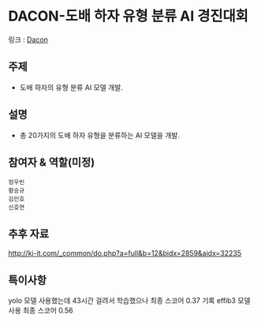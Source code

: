 # DACON-도배 하자 유형 분류 AI 경진대회
링크 : [Dacon](https://dacon.io/competitions/official/236082/overview/description)

## 주제
- 도배 하자의 유형 분류 AI 모델 개발.

## 설명
- 총 20가지의 도배 하자 유형을 분류하는 AI 모델을 개발.

## 참여자 & 역할(미정)
`정우빈`<br>
`황승규`<br>
`김인호`<br>
`신호연`<br>

## 추후 자료
http://ki-it.com/_common/do.php?a=full&b=12&bidx=2859&aidx=32235


## 특이사항
yolo 모델 사용했는데 43시간 걸려서 학습했으나 최종 스코어 0.37 기록
effib3 모델 사용 최종 스코어 0.56
